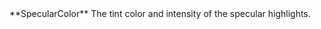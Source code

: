 <tr>
<td>**SpecularColor**</td>
<td>The tint color and intensity of the specular highlights.</td>
</tr>
